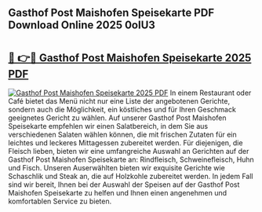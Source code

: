 ## Gasthof Post Maishofen Speisekarte PDF Download Online 2025 0oIU3

# <h2><a href="http://gc5s6aa.nevu.top/?p=Gasthof+Post+Maishofen+Speisekarte">🔗 👉🔴 Gasthof Post Maishofen Speisekarte 2025 PDF</a></h2>

[![Gasthof Post Maishofen Speisekarte 2025 PDF](https://i.imgur.com/dBaPXMq.png)](http://gc5s6aa.nevu.top/?p=Gasthof+Post+Maishofen+Speisekarte)
In einem Restaurant oder Café bietet das Menü nicht nur eine Liste der angebotenen Gerichte, sondern auch die Möglichkeit, ein köstliches und für Ihren Geschmack geeignetes Gericht zu wählen. Auf unserer Gasthof Post Maishofen Speisekarte empfehlen wir einen Salatbereich, in dem Sie aus verschiedenen Salaten wählen können, die mit frischen Zutaten für ein leichtes und leckeres Mittagessen zubereitet werden. Für diejenigen, die Fleisch lieben, bieten wir eine umfangreiche Auswahl an Gerichten auf der Gasthof Post Maishofen Speisekarte an: Rindfleisch, Schweinefleisch, Huhn und Fisch. Unseren Auserwählten bieten wir exquisite Gerichte wie Schaschlik und Steak an, die auf Holzkohle zubereitet werden. In jedem Fall sind wir bereit, Ihnen bei der Auswahl der Speisen auf der Gasthof Post Maishofen Speisekarte zu helfen und Ihnen einen angenehmen und komfortablen Service zu bieten.
